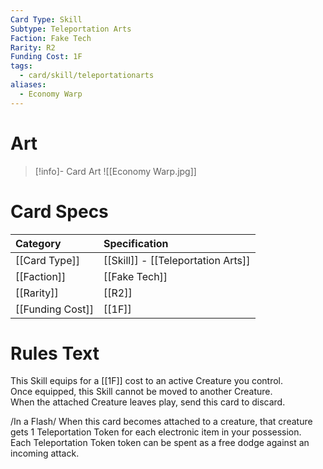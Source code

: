 ```yaml
---
Card Type: Skill
Subtype: Teleportation Arts
Faction: Fake Tech
Rarity: R2
Funding Cost: 1F
tags:
  - card/skill/teleportationarts
aliases:
  - Economy Warp
---
```

# Art

> [!info]- Card Art
> ![[Economy Warp.jpg]]

# Card Specs

| Category | Specification| 
| :--- | :--- |
| [[Card Type]] | [[Skill]] - [[Teleportation Arts]] |  
| [[Faction]] | [[Fake Tech]] |  
| [[Rarity]] | [[R2]] |  
| [[Funding Cost]] | [[1F]] | 

# Rules Text  

This Skill equips for a [[1F]] cost to an active Creature you control.  
Once equipped, this Skill cannot be moved to another Creature.  
When the attached Creature leaves play, send this card to discard.  

/In a Flash/ When this card becomes attached to a creature, that creature gets 1 Teleportation Token for each electronic item in your possession.   
Each Teleportation Token token can be spent as a free dodge against an incoming attack.  

